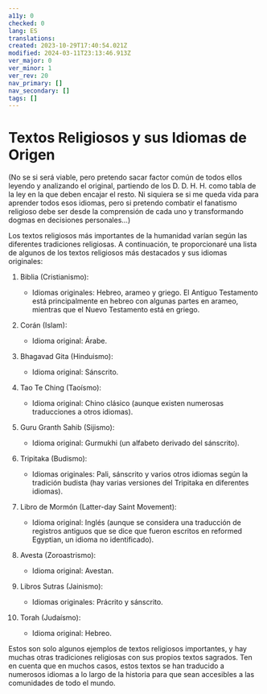 ```yaml
---
a11y: 0
checked: 0
lang: ES
translations: 
created: 2023-10-29T17:40:54.021Z
modified: 2024-03-11T23:13:46.913Z
ver_major: 0
ver_minor: 1
ver_rev: 20
nav_primary: []
nav_secondary: []
tags: []
---
```

# Textos Religiosos y sus Idiomas de Origen

(No se si será viable, pero pretendo sacar factor común de todos ellos leyendo y analizando el original, partiendo de los D. D. H. H. como tabla de la ley en la que deben encajar el resto. Ni siquiera se si me queda vida para aprender todos esos idiomas, pero si pretendo combatir el fanatismo religioso debe ser desde la comprensión de cada uno y transformando dogmas en decisiones personales...)

Los textos religiosos más importantes de la humanidad varían según las diferentes tradiciones religiosas. A continuación, te proporcionaré una lista de algunos de los textos religiosos más destacados y sus idiomas originales:

1. Biblia (Cristianismo):
    
    - Idiomas originales: Hebreo, arameo y griego. El Antiguo Testamento está principalmente en hebreo con algunas partes en arameo, mientras que el Nuevo Testamento está en griego.
2. Corán (Islam):
    
    - Idioma original: Árabe.
3. Bhagavad Gita (Hinduismo):
    
    - Idioma original: Sánscrito.
4. Tao Te Ching (Taoísmo):
    
    - Idioma original: Chino clásico (aunque existen numerosas traducciones a otros idiomas).
5. Guru Granth Sahib (Sijismo):
    
    - Idioma original: Gurmukhi (un alfabeto derivado del sánscrito).
6. Tripitaka (Budismo):
    
    - Idiomas originales: Pali, sánscrito y varios otros idiomas según la tradición budista (hay varias versiones del Tripitaka en diferentes idiomas).
7. Libro de Mormón (Latter-day Saint Movement):
    
    - Idioma original: Inglés (aunque se considera una traducción de registros antiguos que se dice que fueron escritos en reformed Egyptian, un idioma no identificado).
8. Avesta (Zoroastrismo):
    
    - Idioma original: Avestan.
9. Libros Sutras (Jainismo):
    
    - Idiomas originales: Prácrito y sánscrito.
10. Torah (Judaísmo):
    
    - Idioma original: Hebreo.

Estos son solo algunos ejemplos de textos religiosos importantes, y hay muchas otras tradiciones religiosas con sus propios textos sagrados. Ten en cuenta que en muchos casos, estos textos se han traducido a numerosos idiomas a lo largo de la historia para que sean accesibles a las comunidades de todo el mundo.